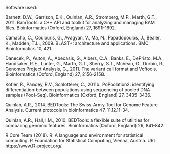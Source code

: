 Software used:

Barnett, D.W., Garrison, E.K., Quinlan, A.R., Stromberg, M.P., Marth, G.T., 2011. BamTools: a C++ API and toolkit for analyzing and managing BAM files. Bioinformatics (Oxford, England) 27, 1691-1692.

Camacho, C., Coulouris, G., Avagyan, V., Ma, N., Papadopoulos, J., Bealer, K., Madden, T.L., 2009. BLAST+: architecture and applications. BMC Bioinformatics 10, 421.

Danecek, P., Auton, A., Abecasis, G., Albers, C.A., Banks, E., DePristo, M.A., Handsaker, R.E., Lunter, G., Marth, G.T., Sherry, S.T., McVean, G., Durbin, R., Genomes Project Analysis, G., 2011. The variant call format and Vcftools. Bioinformatics (Oxford, England) 27, 2156-2158.

Kofler, R., Pandey, R.V., Schlotterer, C., 2011b. PoPoolation2: identifying differentiation between populations using sequencing of pooled DNA samples (Pool-Seq). Bioinformatics (Oxford, England) 27, 3435-3436.

Quinlan, A.R., 2014. BEDTools: The Swiss-Army Tool for Genome Feature Analysis. Current protocols in bioinformatics 47, 11.12.11-34.

Quinlan, A.R., Hall, I.M., 2010. BEDTools: a flexible suite of utilities for comparing genomic features. Bioinformatics (Oxford, England) 26, 841-842.

R Core Team (2018). R: A language and environment for statistical computing. R Foundation for Statistical Computing, Vienna, Austria. URL https://www.R-project.org/.
